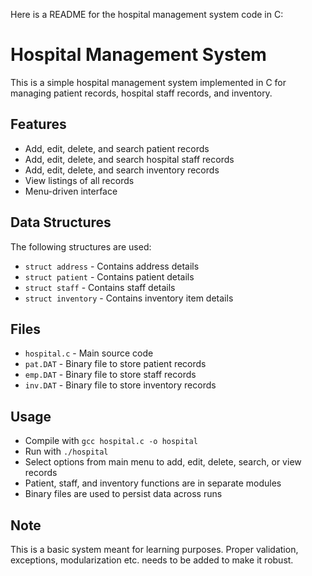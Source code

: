Here is a README for the hospital management system code in C:

# Hospital Management System

This is a simple hospital management system implemented in C for managing patient records, hospital staff records, and inventory. 

## Features

- Add, edit, delete, and search patient records 
- Add, edit, delete, and search hospital staff records
- Add, edit, delete, and search inventory records
- View listings of all records
- Menu-driven interface

## Data Structures

The following structures are used:

- `struct address` - Contains address details 
- `struct patient` - Contains patient details
- `struct staff` - Contains staff details
- `struct inventory` - Contains inventory item details

## Files

- `hospital.c` - Main source code
- `pat.DAT` - Binary file to store patient records 
- `emp.DAT` - Binary file to store staff records
- `inv.DAT` - Binary file to store inventory records

## Usage

- Compile with `gcc hospital.c -o hospital`
- Run with `./hospital`
- Select options from main menu to add, edit, delete, search, or view records
- Patient, staff, and inventory functions are in separate modules
- Binary files are used to persist data across runs

## Note

This is a basic system meant for learning purposes. Proper validation, exceptions, modularization etc. needs to be added to make it robust.
